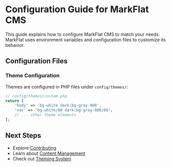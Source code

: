 # Configuration Guide for MarkFlat CMS

This guide explains how to configure MarkFlat CMS to match your needs. MarkFlat uses environment variables and configuration files to customize its behavior.

## Configuration Files

### Theme Configuration

Themes are configured in PHP files under `config/themes/`:

```php
// config/themes/custom.php
return [
    'body' => 'bg-white dark:bg-gray-900',
    'nav' => 'bg-white/80 dark:bg-gray-800/80',
    // ... other theme elements
];
```


## Next Steps

- Explore [Contributing](./contributing.md)
- Learn about [Content Management](./content-management.md)
- Check out [Theming System](./theming.md)
